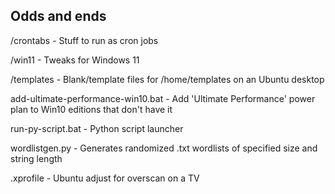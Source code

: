
Odds and ends
------------------------------------
/crontabs - Stuff to run as cron jobs

/win11 - Tweaks for Windows 11

/templates - Blank/template files for /home/templates on an Ubuntu desktop

add-ultimate-performance-win10.bat - Add 'Ultimate Performance' power plan to Win10 editions that don't have it

run-py-script.bat - Python script launcher

wordlistgen.py - Generates randomized .txt wordlists of specified size and string length

.xprofile - Ubuntu adjust for overscan on a TV
